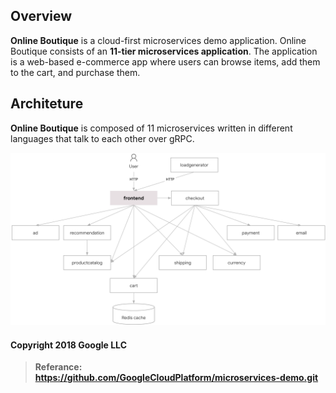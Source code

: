 ## Overview

**Online Boutique** is a cloud-first microservices demo application. Online Boutique consists of an **11-tier microservices application**. The application is a web-based e-commerce app where users can browse items, add them to the cart, and purchase them.

## Architeture

**Online Boutique** is composed of 11 microservices written in different languages that talk to each other over gRPC.

![Architecture ofmicroservices](../images/app-architecture.png)

#### Copyright 2018 Google LLC
> **Referance: https://github.com/GoogleCloudPlatform/microservices-demo.git**